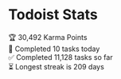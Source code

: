 
# Todoist Stats

<!-- TODO-IST:START -->
🏆  30,492 Karma Points           
🌸  Completed 10 tasks today           
✅  Completed 11,128 tasks so far           
⏳  Longest streak is 209 days
<!-- TODO-IST:END -->
